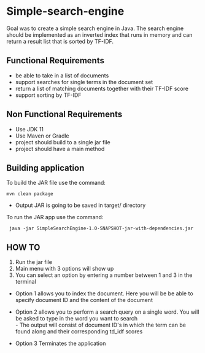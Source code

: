     
# Simple-search-engine

Goal was to create a simple search engine in Java. The search engine should be implemented
as an inverted index that runs in memory and can return a result
list that is sorted by TF-IDF.

## Functional Requirements

 * be able to take in a list of documents
 * support searches for single terms in the document set
 * return a list of matching documents together with their TF-IDF score
 * support sorting by TF-IDF

## Non Functional Requirements 

* Use JDK 11
* Use Maven or Gradle
* project should build to a single jar file
* project should have a main method

## Building application 

To build the JAR file use the command:
```
mvn clean package
```
- Output JAR is going to be saved in target/ directory

To run the JAR app  use the command:

``` java -jar SimpleSearchEngine-1.0-SNAPSHOT-jar-with-dependencies.jar```

## HOW TO 

1. Run the jar file
2. Main menu with 3 options will show up
3. You can select an option by entering a number  between 1 and 3 in the terminal
* Option 1 allows you to index the document. Here you will be be able to specify document ID and the content of the document
- Option 2 allows you to perform a search query on a single word. You will be asked to type in the word you want to search  
      - The output will consist of document ID's in which the term can be found along and their corresponding td_idf scores
    
* Option 3 Terminates the application 
   





  
